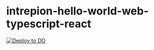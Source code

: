 # intrepion-hello-world-web-typescript-react

[![Deploy to DO](https://www.deploytodo.com/do-btn-blue.svg)](https://cloud.digitalocean.com/apps/new?repo=https://github.com/intrepion/intrepion-hello-world-web-typescript-react/tree/main)
